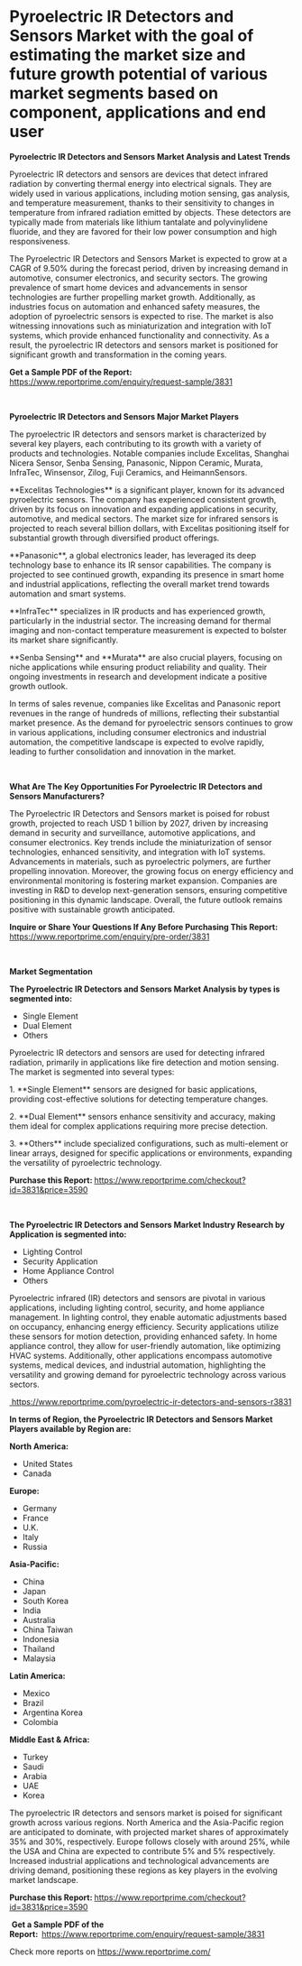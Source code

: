 <p><h1>Pyroelectric IR Detectors and Sensors Market with the goal of estimating the market size and future growth potential of various market segments based on component, applications and end user</h1></p><p><strong>Pyroelectric IR Detectors and Sensors Market Analysis and Latest Trends</strong></p>
<p><p>Pyroelectric IR detectors and sensors are devices that detect infrared radiation by converting thermal energy into electrical signals. They are widely used in various applications, including motion sensing, gas analysis, and temperature measurement, thanks to their sensitivity to changes in temperature from infrared radiation emitted by objects. These detectors are typically made from materials like lithium tantalate and polyvinylidene fluoride, and they are favored for their low power consumption and high responsiveness.</p><p>The Pyroelectric IR Detectors and Sensors Market is expected to grow at a CAGR of 9.50% during the forecast period, driven by increasing demand in automotive, consumer electronics, and security sectors. The growing prevalence of smart home devices and advancements in sensor technologies are further propelling market growth. Additionally, as industries focus on automation and enhanced safety measures, the adoption of pyroelectric sensors is expected to rise. The market is also witnessing innovations such as miniaturization and integration with IoT systems, which provide enhanced functionality and connectivity. As a result, the pyroelectric IR detectors and sensors market is positioned for significant growth and transformation in the coming years.</p></p>
<p><strong>Get a Sample PDF of the Report:&nbsp;</strong> <a href="https://www.reportprime.com/enquiry/request-sample/3831?utm_campaign=3219&utm_medium=2&utm_source=Github&utm_content=ia&utm_term=18032025&utm_id=pyroelectric-ir-detectors-and-sensors">https://www.reportprime.com/enquiry/request-sample/3831</a></p>
<p>&nbsp;</p>
<p><strong>Pyroelectric IR Detectors and Sensors Major Market Players</strong></p>
<p><p>The pyroelectric IR detectors and sensors market is characterized by several key players, each contributing to its growth with a variety of products and technologies. Notable companies include Excelitas, Shanghai Nicera Sensor, Senba Sensing, Panasonic, Nippon Ceramic, Murata, InfraTec, Winsensor, Zilog, Fuji Ceramics, and HeimannSensors.</p><p>**Excelitas Technologies** is a significant player, known for its advanced pyroelectric sensors. The company has experienced consistent growth, driven by its focus on innovation and expanding applications in security, automotive, and medical sectors. The market size for infrared sensors is projected to reach several billion dollars, with Excelitas positioning itself for substantial growth through diversified product offerings.</p><p>**Panasonic**, a global electronics leader, has leveraged its deep technology base to enhance its IR sensor capabilities. The company is projected to see continued growth, expanding its presence in smart home and industrial applications, reflecting the overall market trend towards automation and smart systems.</p><p>**InfraTec** specializes in IR products and has experienced growth, particularly in the industrial sector. The increasing demand for thermal imaging and non-contact temperature measurement is expected to bolster its market share significantly.</p><p>**Senba Sensing** and **Murata** are also crucial players, focusing on niche applications while ensuring product reliability and quality. Their ongoing investments in research and development indicate a positive growth outlook.</p><p>In terms of sales revenue, companies like Excelitas and Panasonic report revenues in the range of hundreds of millions, reflecting their substantial market presence. As the demand for pyroelectric sensors continues to grow in various applications, including consumer electronics and industrial automation, the competitive landscape is expected to evolve rapidly, leading to further consolidation and innovation in the market.</p></p>
<p>&nbsp;</p>
<p><strong>What Are The Key Opportunities For Pyroelectric IR Detectors and Sensors Manufacturers?</strong></p>
<p><p>The Pyroelectric IR Detectors and Sensors market is poised for robust growth, projected to reach USD 1 billion by 2027, driven by increasing demand in security and surveillance, automotive applications, and consumer electronics. Key trends include the miniaturization of sensor technologies, enhanced sensitivity, and integration with IoT systems. Advancements in materials, such as pyroelectric polymers, are further propelling innovation. Moreover, the growing focus on energy efficiency and environmental monitoring is fostering market expansion. Companies are investing in R&D to develop next-generation sensors, ensuring competitive positioning in this dynamic landscape. Overall, the future outlook remains positive with sustainable growth anticipated.</p></p>
<p><strong>Inquire or Share Your Questions If Any Before Purchasing This Report:</strong> <a href="https://www.reportprime.com/enquiry/pre-order/3831?utm_campaign=3219&utm_medium=2&utm_source=Github&utm_content=ia&utm_term=18032025&utm_id=pyroelectric-ir-detectors-and-sensors">https://www.reportprime.com/enquiry/pre-order/3831</a></p>
<p>&nbsp;</p>
<p><strong>Market Segmentation</strong></p>
<p><strong>The Pyroelectric IR Detectors and Sensors Market Analysis by types is segmented into:</strong></p>
<p><ul><li>Single Element</li><li>Dual Element</li><li>Others</li></ul></p>
<p><p>Pyroelectric IR detectors and sensors are used for detecting infrared radiation, primarily in applications like fire detection and motion sensing. The market is segmented into several types: </p><p>1. **Single Element** sensors are designed for basic applications, providing cost-effective solutions for detecting temperature changes.</p><p>2. **Dual Element** sensors enhance sensitivity and accuracy, making them ideal for complex applications requiring more precise detection.</p><p>3. **Others** include specialized configurations, such as multi-element or linear arrays, designed for specific applications or environments, expanding the versatility of pyroelectric technology.</p></p>
<p><strong>Purchase this Report:&nbsp;</strong><a href="https://www.reportprime.com/checkout?id=3831&price=3590&utm_campaign=3219&utm_medium=2&utm_source=Github&utm_content=ia&utm_term=18032025&utm_id=pyroelectric-ir-detectors-and-sensors">https://www.reportprime.com/checkout?id=3831&price=3590</a></p>
<p>&nbsp;</p>
<p><strong>The Pyroelectric IR Detectors and Sensors Market Industry Research by Application is segmented into:</strong></p>
<p><ul><li>Lighting Control</li><li>Security Application</li><li>Home Appliance Control</li><li>Others</li></ul></p>
<p><p>Pyroelectric infrared (IR) detectors and sensors are pivotal in various applications, including lighting control, security, and home appliance management. In lighting control, they enable automatic adjustments based on occupancy, enhancing energy efficiency. Security applications utilize these sensors for motion detection, providing enhanced safety. In home appliance control, they allow for user-friendly automation, like optimizing HVAC systems. Additionally, other applications encompass automotive systems, medical devices, and industrial automation, highlighting the versatility and growing demand for pyroelectric technology across various sectors.</p></p>
<p><a href="https://www.reportprime.com/pyroelectric-ir-detectors-and-sensors-r3831?utm_campaign=3219&utm_medium=2&utm_source=Github&utm_content=ia&utm_term=18032025&utm_id=pyroelectric-ir-detectors-and-sensors">&nbsp;https://www.reportprime.com/pyroelectric-ir-detectors-and-sensors-r3831</a></p>
<p><strong>In terms of Region, the Pyroelectric IR Detectors and Sensors Market Players available by Region are:</strong></p>
<p>
    <p> <strong> North America: </strong>
        <ul>
            <li>United States</li>
            <li>Canada</li>
        </ul>
        </p> 
    <p> <strong> Europe: </strong>
        <ul>
            <li>Germany</li>
            <li>France</li>
            <li>U.K.</li>
            <li>Italy</li>
            <li>Russia</li>
        </ul>
        </p> 
    <p> <strong> Asia-Pacific: </strong>
        <ul>
            <li>China</li>
            <li>Japan</li>
            <li>South Korea</li>
            <li>India</li>
            <li>Australia</li>
            <li>China Taiwan</li>
            <li>Indonesia</li>
            <li>Thailand</li>
            <li>Malaysia</li>
        </ul>
        </p> 
    <p> <strong> Latin America: </strong>
        <ul>
            <li>Mexico</li>
            <li>Brazil</li>
            <li>Argentina Korea</li>
            <li>Colombia</li>
        </ul>
        </p> 
    <p> <strong> Middle East & Africa: </strong>
        <ul>
            <li>Turkey</li>
            <li>Saudi</li>
            <li>Arabia</li>
            <li>UAE</li>
            <li>Korea</li>
        </ul>
    </p>
    </p>
<p><p>The pyroelectric IR detectors and sensors market is poised for significant growth across various regions. North America and the Asia-Pacific region are anticipated to dominate, with projected market shares of approximately 35% and 30%, respectively. Europe follows closely with around 25%, while the USA and China are expected to contribute 5% and 5% respectively. Increased industrial applications and technological advancements are driving demand, positioning these regions as key players in the evolving market landscape.</p></p>
<p><strong>Purchase this Report: </strong><a href="https://www.reportprime.com/checkout?id=3831&price=3590&utm_campaign=3219&utm_medium=2&utm_source=Github&utm_content=ia&utm_term=18032025&utm_id=pyroelectric-ir-detectors-and-sensors">https://www.reportprime.com/checkout?id=3831&price=3590</a></p>
<p>&nbsp;<strong>Get a Sample PDF of the Report:&nbsp;&nbsp;</strong><a href="https://www.reportprime.com/enquiry/request-sample/3831?utm_campaign=3219&utm_medium=2&utm_source=Github&utm_content=ia&utm_term=18032025&utm_id=pyroelectric-ir-detectors-and-sensors">https://www.reportprime.com/enquiry/request-sample/3831</a></p>
<p><strong></strong></p>
<p>Check more reports on <a href="https://www.reportprime.com/?utm_campaign=3219&utm_medium=2&utm_source=Github&utm_content=ia&utm_term=18032025&utm_id=pyroelectric-ir-detectors-and-sensors">https://www.reportprime.com/</a></p>